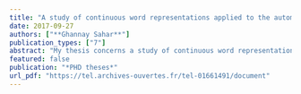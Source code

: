 ```yaml
---
title: "A study of continuous word representations applied to the automatic detection of speech recognition errors"
date: 2017-09-27
authors: ["**Ghannay Sahar**"]
publication_types: ["7"]
abstract: "My thesis concerns a study of continuous word representations applied to the au- tomatic detection of speech recognition errors. Recent advances in the field of speech processing have led to significant improvements in speech recognition performances. However, recognition errors are still unavoidable. This reflects their sensitivity to the variability, e.g. to acoustic conditions, speaker, language style, etc. Our study focuses on the use of a neural approach to improve ASR error detection, using word embeddings. These representations have proven to be a great asset in various natural language processing tasks (NLP). The exploitation of continuous word representations is motivated by the fact that ASR error detection consists on locating the possible linguistic or acoustic in- congruities in automatic transcriptions. The aim is therefore to find the appropriate word representation which makes it possible to capture pertinent information in order to be able to detect these anomalies. Our contribution in this thesis concerns several initiatives. First, we start with a preliminary study in which we propose a neural architecture able to integrate different types of features, including word embeddings. Second, we propose a deep study of continuous word representations. This study focuses on the evaluation of different types of linguistic word embeddings and their combination in order to take advantage of their complementarities. On the other hand, it focuses on acoustic embeddings. The proposed approach relies on the use of a convolution neural network to build acoustic signal embeddings, and a deep neural network to build acoustic word embeddings. In addition, we propose two approaches to evaluate the performance of acoustic word embeddings. We also pro- pose to enrich the word representation, in input of the ASR error detection system, by prosodic features in addition to linguistic and acoustic embeddings. Integrating this information into our neural architecture provides a significant improvement in terms of classification error rate reduction in comparison to a conditional random field (CRF) based state-of-the-art approach. Then, we present a study on the analysis of classification errors, with the aim of perceiving the errors that are difficult to detect. Perspectives for improving the performance of our system are also proposed, by modelling the errors at the sen- tence level. Finally, we exploit the linguistic and acoustic embeddings as well as the information provided by our ASR error detection system in several downstream applications."
featured: false
publication: "*PHD theses*"
url_pdf: "https://tel.archives-ouvertes.fr/tel-01661491/document"
---
```


